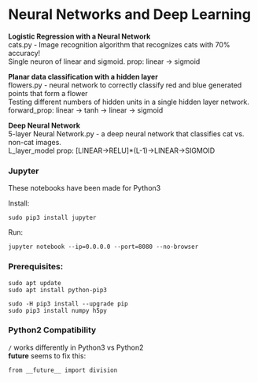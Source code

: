 # Neural Networks and Deep Learning

**Logistic Regression with a Neural Network**  
cats.py - Image recognition algorithm that recognizes cats with 70% accuracy!  
Single neuron of linear and sigmoid.
prop: linear -> sigmoid  

**Planar data classification with a hidden layer**  
flowers.py - neural network to correctly classify red and blue generated points that form a flower  
Testing different numbers of hidden units in a single hidden layer network.  
forward_prop: linear -> tanh -> linear -> sigmoid  

**Deep Neural Network**  
5-layer Neural Network.py - a deep neural network that classifies cat vs. non-cat images.  
L_layer_model prop: [LINEAR->RELU]*(L-1)->LINEAR->SIGMOID 

### Jupyter

These notebooks have been made for Python3

Install:

    sudo pip3 install jupyter

Run:

    jupyter notebook --ip=0.0.0.0 --port=8080 --no-browser

### Prerequisites:

    sudo apt update
    sudo apt install python-pip3
    
    sudo -H pip3 install --upgrade pip   
    sudo pip3 install numpy h5py
    
### Python2 Compatibility

`/` works differently in Python3 vs Python2  
__future__ seems to fix this:  

    from __future__ import division